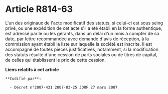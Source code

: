 # Article R814-63

L'un des originaux de l'acte modificatif des statuts, si celui-ci est sous seing privé, ou une expédition de cet acte s'il a
été établi en la forme authentique, est adressé par le ou les gérants, dans un délai d'un mois à compter de sa date, par
lettre recommandée avec demande d'avis de réception, à la commission ayant établi la liste sur laquelle la société est
inscrite. Il est accompagné de toutes pièces justificatives, notamment, si la modification des statuts résulte d'une cession
de parts sociales ou de titres de capital, de celles qui établissent le prix de cette cession.

**Liens relatifs à cet article**

	**Codifié par**:

	  - Décret n°2007-431 2007-03-25 JORF 27 mars 2007
